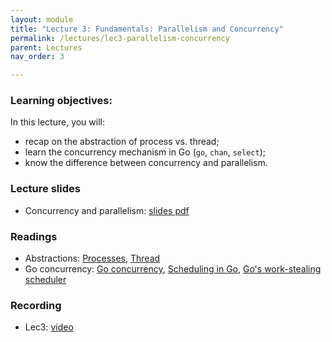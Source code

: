 ```yaml
---
layout: module
title: "Lecture 3: Fundamentals: Parallelism and Concurrency"
permalink: /lectures/lec3-parallelism-concurrency
parent: Lectures
nav_order: 3

---
```


### Learning objectives:
In this lecture, you will:

* recap on the abstraction of process vs. thread;
* learn the concurrency mechanism in Go (`go`, `chan`, `select`);
* know the difference between concurrency and parallelism.


### Lecture slides

* Concurrency and parallelism: [slides pdf](/cs4740-fall24/assets/docs/lec3-parallelism-concurrency.pdf)


### Readings

* Abstractions: [Processes](https://pages.cs.wisc.edu/~remzi/OSTEP/cpu-intro.pdf), [Thread](https://pages.cs.wisc.edu/~remzi/OSTEP/threads-intro.pdf) 
* Go concurrency: [Go concurrency](https://go.dev/doc/effective_go#concurrency), [Scheduling in Go](https://www.ardanlabs.com/blog/2018/08/scheduling-in-go-part2.html), [Go's work-stealing scheduler](https://rakyll.org/scheduler/)


### Recording

* Lec3: [video](https://edstem.org/us/courses/65103/discussion/5215407)

